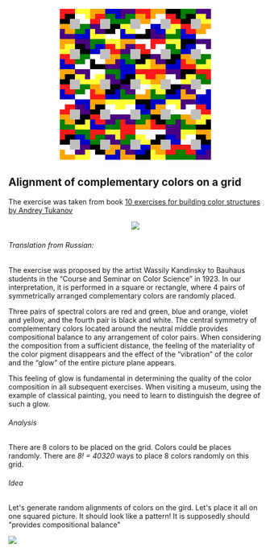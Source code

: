 <p align="center">
<img src="pictures/5.jpg" width="300"/>
</p>

## Alignment of complementary colors on a grid

The exercise was taken from book 
[10 exercises for building color structures by Andrey Tukanov](https://tatlin.ru/shop/10_uprazhnenij_postroeniya_czvetovyx_struktur)

<p align="center">
<img src="https://tatlin.ru/MyWeb-Image/table/item_photos/field/file/content-field/content/equality-field/id/equality/15269/max-width/1600/1/1.jpg" width="1000"/>
</p>

###### Translation from Russian:

The exercise was proposed by the artist Wassily Kandinsky to Bauhaus students
in the “Course and Seminar on Color Science” in 1923. 
In our interpretation, it is performed in a square or rectangle,
where 4 pairs of symmetrically arranged complementary colors are randomly placed. 

Three pairs of spectral colors are red and green, blue and orange,
violet and yellow, and the fourth pair is black and white. 
The central symmetry of complementary colors located around the neutral middle
provides compositional balance to any arrangement of color pairs. 
When considering the composition from a sufficient distance,
the feeling of the materiality of the color pigment disappears 
and the effect of the “vibration” of the color and the “glow”
of the entire picture plane appears. 

This feeling of glow is fundamental in determining the quality
of the color composition in all subsequent exercises.
When visiting a museum, using the example of classical 
painting, you need to learn to distinguish the degree of such a glow.

###### Analysis

There are 8 colors to be placed on the grid. Colors could be places randomly. 
There are <em>8! = 40320</em> ways
to place 8 colors randomly on this grid.  

###### Idea

Let's generate random alignments of colors on the gird. Let's place it all on one squared picture. 
It should look like a pattern! It is supposedly should "provides compositional balance"

![](./pictures/40000.gif)